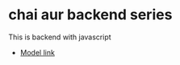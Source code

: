 # chai aur backend series

This is backend with javascript

- [Model link](https://app.eraser.io/workspace/LGqYRKQJzqbV5gUDM8ct?origin=share)